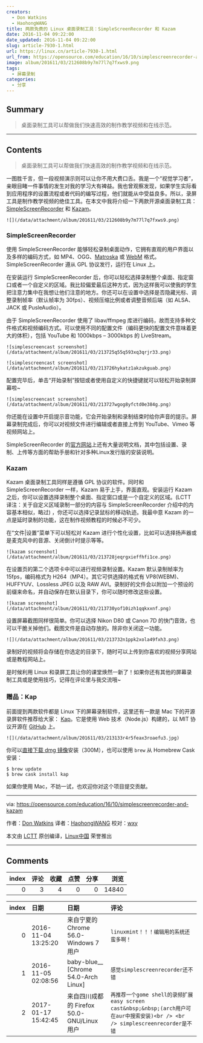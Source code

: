 ```yaml
---
creators:
  - Don Watkins
  - HaohongWANG
title: 两款免费的 Linux 桌面录制工具：SimpleScreenRecorder 和 Kazam
date: 2016-11-04 09:22:00
date_updated: 2016-11-04 09:22:00
slug: article-7930-1.html
url: https://linux.cn/article-7930-1.html
url_from: https://opensource.com/education/16/10/simplescreenrecorder-and-kazam
image: album/201611/03/212608b9y7m77l7q7fxws9.png
tags:
  - 屏幕录制
categories:
  - 分享
---
```


## Summary

> 桌面录制工具可以帮做我们快速高效的制作教学视频和在线示范。

***

<!-- more -->

## Contents

> 
> 桌面录制工具可以帮做我们快速高效的制作教学视频和在线示范。
> 
> 
> 

一图胜千言，但一段视频演示则可以让你不用大费口舌。我是一个“视觉学习者”，亲眼目睹一件事情的发生对我的学习大有裨益。我也曾观察发现，如果学生实际看到应用程序的设置流程或者代码的编写过程，他们就能从中受益良多。所以，录屏工具是制作教学视频的绝佳工具。在本文中我将介绍一下两款开源桌面录制工具： [SimpleScreenRecorder](http://www.maartenbaert.be/simplescreenrecorder/) 和 [Kazam](https://launchpad.net/kazam)。

`![](/data/attachment/album/201611/03/212608b9y7m77l7q7fxws9.png)`

### SimpleScreenRecorder

使用 SimpleScreenRecorder 能够轻松录制桌面动作，它拥有直观的用户界面以及多样的编码方式，如 MP4、OGG、[Matroska](https://www.matroska.org/technical/whatis/index.html) 或 [WebM](https://www.webmproject.org/) 格式。 SimpleScreenRecorder 遵从 GPL 协议发行，运行在 Linux 上。

在安装运行 SimpleScreenRecorder 后，你可以轻松选择录制整个桌面、指定窗口或者一个自定义的区域。我比较偏爱最后这种方式，因为这样我可以使我的学生把注意力集中在我想让他们注意的地方。你还可以在设置中选择是否隐藏光标、调整录制帧率（默认帧率为 30fps）、视频压缩比例或者调整音频后端（如 ALSA、JACK 或 PusleAudio）。

由于 SimpleScreenRecorder 使用了 libav/ffmpeg 库进行编码，故而支持多种文件格式和视频编码方式。可以使用不同的配置文件（编码更快的配置文件意味着更大的体积），包括 YouTube 和 1000kbps – 3000kbps 的 LiveStream。

`![simplescreencast screenshot](/data/attachment/album/201611/03/213725q55q593xq3qrjr33.png)`

`![simplescreencast screenshot](/data/attachment/album/201611/03/213726hykatz1akzukguab.png)`

配置完毕后，单击“开始录制”按钮或者使用自定义的快捷键就可以轻松开始录制屏幕啦~

`![simplescreencast screenshot](/data/attachment/album/201611/03/213727wgog8yfctd0e384g.png)`

你还能在设置中开启提示音功能，它会开始录制和录制结束时给你声音的提示。屏幕录制完成后，你可以对视频文件进行编辑或者直接上传到 YouTube、Vimeo 等视频网站上。

SimpleScreenRecorder 的[官方网站](http://www.maartenbaert.be/simplescreenrecorder/)上还有大量说明文档，其中包括设置、录制、上传等方面的帮助手册和针对多种Linux发行版的安装说明。

### Kazam

Kazam 桌面录制工具同样是遵循 GPL 协议的软件。同时和 SimpleScreenRecorder 一样，Kazam 易于上手，界面直观。安装运行 Kazam 之后，你可以设置选择录制整个桌面、指定窗口或是一个自定义的区域。(LCTT 译注：关于自定义区域录制一部分的内容与 SimpleScreenRecorder 介绍中的内容基本相似，略过) ，你还可以选择记录鼠标的移动轨迹。我最中意 Kazam 的一点是延时录制的功能，这在制作视频教程的时候必不可少。

在“文件|设置”菜单下可以轻松对 Kazam 进行个性化设置，比如可以选择扬声器或是麦克风中的音源、关闭倒计时提示等等。

`![kazam screenshot](/data/attachment/album/201611/03/213728jeqrgxieffhfi1ce.png)`

在设置页的第二个选项卡中可以进行视频录制设置。Kazam 默认录制帧率为 15fps，编码格式为 H264（MP4）。其它可供选择的格式有 VP8(WEBM)、HUFFYUV、Lossless JPEG 以及 RAW AVI。录制好的文件会以附加一个预设的前缀来命名，并自动保存在默认目录下，你可以随时修改这些设置。

`![kazam screenshot](/data/attachment/album/201611/03/213730yof10izh1qqkxxnf.png)`

设置屏幕截图同样很简单。你可以选择 Nikon D80 或 Canon 7D 的快门音效，也可以干脆关掉他们。截图文件是自动存放的。除非你关闭这一功能。

`![](/data/attachment/album/201611/03/213732n1ppk2xola49fxh3.png)`

录制好的视频将会存储在你选定的目录下，随时可以上传到你喜欢的视频分享网站或是教程网站上。

是时候利用 Linux 和录屏工具让你的课堂焕然一新了！如果你还有其他的屏幕录制工具或是使用技巧，记得在评论里与我交流哦~

### 赠品：Kap

前面提到两款软件都是 Linux 下的屏幕录制软件，这里还有一款是 Mac 下的开源录屏软件推荐给大家： [Kap](https://getkap.co/)。它是使用 Web 技术（Node.js）构建的，以 MIT 协议开源在 [GitHub](https://github.com/wulkano/kap) 上。

`![](/data/attachment/album/201611/03/213133r4r5feax3roaefu3.jpg)`

你可以[直接下载 dmg 镜像](https://getkap.co/download)安装（300M），也可以使用 `brew` 从 Homebrew Cask 安装：

```shell
$ brew update
$ brew cask install kap
```

如果你使用 Mac，不妨一试，也欢迎你对这个项目提交贡献。

---

via: <https://opensource.com/education/16/10/simplescreenrecorder-and-kazam>

作者：[Don Watkins](https://opensource.com/users/don-watkins) 译者：[HaohongWANG](https://github.com/HaohongWANG) 校对：[wxy](https://github.com/wxy)

本文由 [LCTT](https://github.com/LCTT/TranslateProject) 原创编译，[Linux中国](https://linux.cn/) 荣誉推出

***

## Comments


|   index |   评论 |   收藏 |   点赞 |   分享 |   浏览 |
|--------:|-------:|-------:|-------:|-------:|-------:|
|       0 |      3 |      4 |      0 |      0 |  14840 |

|   index | 日期                | 日期                                       | 评论                                                                                                                             |
|--------:|:--------------------|:-------------------------------------------|:---------------------------------------------------------------------------------------------------------------------------------|
|       0 | 2016-11-04 13:25:20 | 来自宁夏的 Chrome 56.0-Windows 7 用户      | `linuxmint！！！编辑用的系统还蛮多啊！`                                                                                          |
|       1 | 2016-11-05 02:08:56 | baby-blue__ [Chrome 54.0-Arch Linux]       | `感觉simplescreenrecorder还不错`                                                                                                 |
|       2 | 2017-01-17 15:42:45 | 来自四川成都的 Firefox 50.0-GNU/Linux 用户 | `再推荐一个gome shell的录频扩展 easy screen cast&nbsp;&nbsp;(arch用户可在aur中搜索安装)<br /> <br /> simplescreenrecorder是不错` |
